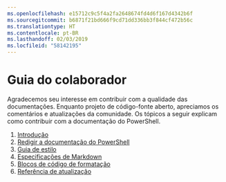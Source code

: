 ```yaml
---
ms.openlocfilehash: e15712c9c5f4a2fa2648674fd4d6f167d4342b6f
ms.sourcegitcommit: b6871f21bd666f9cd71dd336bb3f844cf472b56c
ms.translationtype: HT
ms.contentlocale: pt-BR
ms.lasthandoff: 02/03/2019
ms.locfileid: "58142195"
---
```

# <a name="contributor-guide"></a>Guia do colaborador

Agradecemos seu interesse em contribuir com a qualidade das documentações.
Enquanto projeto de código-fonte aberto, apreciamos os comentários e atualizações da comunidade.
Os tópicos a seguir explicam como contribuir com a documentação do PowerShell.

1. [Introdução](./contributing/1-GET-STARTED.md)
2. [Redigir a documentação do PowerShell](./contributing/2-WRITING.md)
3. [Guia de estilo](./contributing/3-STYLE-GUIDE.md)
4. [Especificações de Markdown](./contributing/4-MARKDOWN-SPECIFICS.md)
5. [Blocos de código de formatação](./contributing/5-FORMATTING-CODE.md)
6. [Referência de atualização](./contributing/6-UPDATING-REFERENCE.md)
